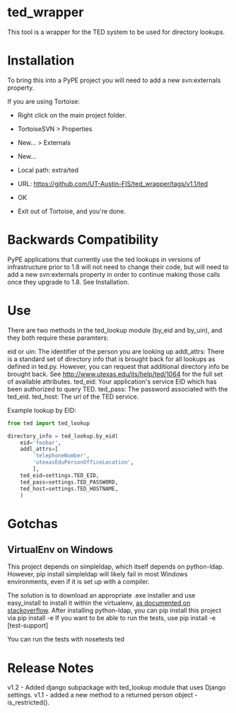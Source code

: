 ted_wrapper
===========

This tool is a wrapper for the TED system to be used for directory lookups.


Installation
============

To bring this into a PyPE project you will need to add a new svn:externals property.

If you are using Tortoise:
* Right click on the main project folder.
* TortoiseSVN > Properties
* New... > Externals
* New...
* Local path: extra/ted
* URL: https://github.com/UT-Austin-FIS/ted_wrapper/tags/v1.1/ted
* OK

* Exit out of Tortoise, and you're done.


Backwards Compatibility
=======================

PyPE applications that currently use the ted lookups in versions of infrastructure 
prior to 1.8 will not need to change their code, but will need to add a new svn:externals 
property in order to continue making those calls once they upgrade to 1.8. See Installation.


Use
===

There are two methods in the ted_lookup module (by_eid and by_uin), and they both require 
these paramters:

eid or uin: The identifier of the person you are looking up
addl_attrs: There is a standard set of directory info that is brought back for all lookups
            as defined in ted.py. However, you can request that additional directory info 
            be brought back.  See http://www.utexas.edu/its/help/ted/1064 for the full set of 
            available attributes.
ted_eid: Your application's service EID which has been authorized to query TED.
ted_pass: The password associated with the ted_eid.
ted_host: The url of the TED service.

Example lookup by EID:

```python
from ted import ted_lookup

directory_info = ted_lookup.by_eid(
    eid='foobar',
    addl_attrs=[
        'telephoneNumber',
        'utexasEduPersonOfficeLocation',
        ],
    ted_eid=settings.TED_EID,
    ted_pass=settings.TED_PASSWORD,
    ted_host=settings.TED_HOSTNAME,
    )
```

Gotchas
=======
VirtualEnv on Windows
---------------------
This project depends on simpleldap, which itself depends on python-ldap. However, pip install simpleldap will likely fail in most Windows environments, even if it is set up with a compiler. 

The solution is to download an appropriate .exe installer and use easy_install to 
install it within the virtualenv, 
[as documented on stackoverflow](http://stackoverflow.com/questions/15918188/how-to-install-python-ldap-on-a-python-2-7-virtualenv-on-windows-without-compili). 
After installing python-ldap, you can pip install this project via
    pip install -e <path-to-ted-wrapper>
If you want to be able to run the tests, use
    pip install -e <path-to-ted-wrapper>[test-support]

You can run the tests with 
    nosetests ted

Release Notes
=============
v1.2 - Added django subpackage with ted_lookup module that uses Django settings.
v1.1 - added a new method to a returned person object - is_restricted().
